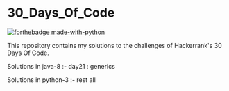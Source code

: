 # 30_Days_Of_Code 

[![forthebadge made-with-python](http://ForTheBadge.com/images/badges/made-with-python.svg)](https://www.python.org/)

This repository contains my solutions to the challenges of Hackerrank's 30 Days Of Code.
  
Solutions in java-8 :- day21 : generics

Solutions in python-3 :- rest all
  
  
